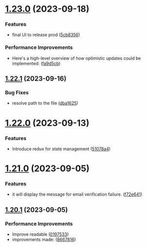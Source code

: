 # [1.23.0](https://github.com/hossainchisty/LeafLine-Client/compare/v1.22.1...v1.23.0) (2023-09-18)


### Features

* final UI to release prod ([5cb8356](https://github.com/hossainchisty/LeafLine-Client/commit/5cb83560e0ad30cc55312e518fb243842a6673f2))


### Performance Improvements

* Here's a high-level overview of how optimistic updates could be implemented: ([fa9d5cb](https://github.com/hossainchisty/LeafLine-Client/commit/fa9d5cbbddd05486a6a4cfc7555b0163c733e8d2))



## [1.22.1](https://github.com/hossainchisty/LeafLine-Client/compare/v1.22.0...v1.22.1) (2023-09-16)


### Bug Fixes

* resolve path to the file ([dba1625](https://github.com/hossainchisty/LeafLine-Client/commit/dba162542e23ced1a640ee0487d8475a26692b51))



# [1.22.0](https://github.com/hossainchisty/LeafLine-Client/compare/v1.21.0...v1.22.0) (2023-09-13)


### Features

* Introduce redux for state management ([51078a4](https://github.com/hossainchisty/LeafLine-Client/commit/51078a4066209024f7d638e9eae805adcb45e029))



# [1.21.0](https://github.com/hossainchisty/LeafLine-Client/compare/v1.20.1...v1.21.0) (2023-09-05)


### Features

*  it will display the message for email verification failure. ([f72e641](https://github.com/hossainchisty/LeafLine-Client/commit/f72e641e5ea2fab23e1a11c0dbdc439f52475f91))



## [1.20.1](https://github.com/hossainchisty/LeafLine-Client/compare/v1.20.0...v1.20.1) (2023-09-05)


### Performance Improvements

* Improve readable ([0197533](https://github.com/hossainchisty/LeafLine-Client/commit/0197533d9aaa1e79b6f4624217fdd8b76a0c6c85))
* improvements made: ([8667816](https://github.com/hossainchisty/LeafLine-Client/commit/86678163d96a0b9f30f84aea50f2ea6cba7df612))



